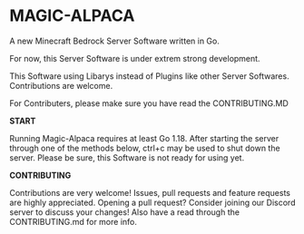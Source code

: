 # MAGIC-ALPACA
A new Minecraft Bedrock Server Software written in Go.

For now, this Server Software is under extrem strong development.


This Software using Libarys instead of Plugins like other Server Softwares.
Contributions are welcome.

For Contributers, please make sure you have read the CONTRIBUTING.MD

**START**

Running Magic-Alpaca requires at least Go 1.18. After starting the server through one of the methods below, ctrl+c may be used to shut down the server. Please be sure, this Software is not ready for using yet.

**CONTRIBUTING**

Contributions are very welcome! Issues, pull requests and feature requests are highly appreciated. Opening a pull request? Consider joining our Discord server to discuss your changes! Also have a read through the CONTRIBUTING.md for more info.
